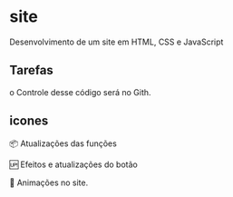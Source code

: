 # site
Desenvolvimento de um site em HTML, CSS e JavaScript

## Tarefas
o Controle desse código será no Gith.

## icones
:package: Atualizações das funções

:up: Efeitos e atualizações do botão

:ghost: Animações no site.